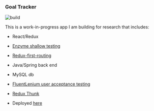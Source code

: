 ### Goal Tracker

![build](https://travis-ci.org/RachelKoldenhoven/goal-tracker.svg?branch=master)

This is a work-in-progress app I am building for research that includes:
- React/Redux
- [Enzyme shallow testing](https://airbnb.io/enzyme/docs/api/shallow.html)
- [Redux-first-routing](https://medium.freecodecamp.org/an-introduction-to-the-redux-first-routing-model-98926ebf53cb)
- Java/Spring back end
- MySQL db
- [FluentLenium user acceptance testing](http://fluentlenium.org/docs/)
- [Redux Thunk](https://github.com/reduxjs/redux-thunk)

- Deployed [here](https://koldenfrozen.herokuapp.com/)